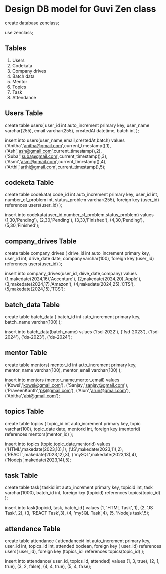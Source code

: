 # Design DB model for Guvi Zen class

create database zenclass;

use zenclass;

## Tables
1. Users
2. Codekata
3. Company drives
4. Batch data
5. Mentor
6. Topics
7. Task
8. Attendance
   
## Users Table
create table users( 
           user_id int auto_increment primary key,
           user_name varchar(255),
           email varchar(255),
           createdAt datetime,
           batch int
           );

insert into users(user_name,email,createdAt,batch) values 
('Anitha','anitha@gmail.com',current_timestamp(),1),
('Ash','ash@gmail.com',current_timestamp(),2),
('Suba','suba@gmail.com',current_timestamp(),3),
('Asmi','asmi@gmail.com',current_timestamp(),4),
('Arthi','arthi@gmail.com',current_timestamp(),5);


## codeketa Table
create table codekata(
         code_id int auto_increment primary key,
         user_id int,
         number_of_problem int,
         status_problem varchar(255),
         foreign key (user_id) references users(user_id)
         );

insert into codekata(user_id,number_of_problem,status_problem) values
(1,30,'Pending'),
(2,30,'Pending'),
(3,30,'Finished'),
(4,30,'Pending'),
(5,30,'Finished');


## company_drives Table
create table company_drives (
           drive_id int auto_increment primary key,
           user_id int,
           drive_date date,
           company varchar(100),
           foreign key (user_id) references users(user_id)
           );

insert into company_drives(user_id, drive_date,company) values 
(1,makedate(2024,16),'Accenture'),
(2,makedate(2024,20),'Apple'),
(3,makedate(2024,17),'Amazon'),
(4,makedate(2024,25),'CTS'),
(5,makedate(2024,15),'TCS');


## batch_data Table
create table batch_data (
            batch_id int auto_increment primary key,
            batch_name varchar(100)
            );

insert into batch_data(batch_name) values 
('fsd-2022'),
('fsd-2023'),
('fsd-2024'),
('ds-2023'),
('ds-2024');


## mentor Table
create table mentors(
           mentor_id int auto_increment primary key,
           mentor_name varchar(100),
           mentor_email varchar(100)
           );

insert into mentors (mentor_name,mentor_email) values
('Kowsi','kowsi@gmail.com'),
('Sanjay','sanjay@gmail.com'),
('PraveenKanth','pk@gmail.com'),
('Arun','arun@gmail.com'),
('Abitha','abi@gmail.com');

## topics Table
create table topics (
            topic_id int auto_increment primary key,
            topic varchar(100),
            topic_date date,
            mentorid int,
            foreign key (mentorid) references mentors(mentor_id)
            );

insert into topics (topic,topic_date,mentorid) values
('HTML',makedate(2023,10),1),
('JS',makedate(2023,11),2),
('REACT',makedate(2023,12),3),
('mySQL',makedate(2023,13),4),
('Nodejs',makedate(2023,14),5);


## task Table
create table task(
           taskid int auto_increment primary key, 
           topicid int, 
           task varchar(1000), 
           batch_id int, 
           foreign key (topicid) references topics(topic_id)
           );

insert into task(topicid, task, batch_id ) values 
(1, 'HTML Task', 1), 
(2, 'JS Task', 2),
(3, 'REACT Task',3), 
(4, 'mySQL Task',4), 
(5, 'Nodejs task',5);


## attendance Table
create table attendance (
              attendanceid int auto_increment primary key, 
              user_id int, 
              topics_id int, 
              attended boolean, 
              foreign key ( user_id) references users( user_id), 
              foreign key (topics_id) references topics(topic_id)
              );

insert into attendance( user_id, topics_id, attended) values 
(1, 3, true), 
(2, 1, true), 
(3, 2, false), 
(4, 4, true), 
(5, 4, false);

